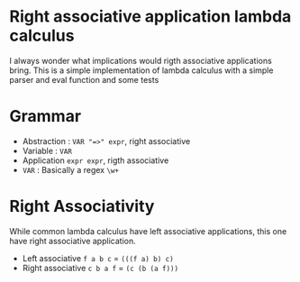 # Right associative application lambda calculus

I always wonder what implications would rigth associative applications 
bring. This is a simple implementation of lambda calculus with a simple
parser and eval function and some tests

# Grammar

* Abstraction :  `VAR "=>" expr`, right associative
* Variable : `VAR`
* Application `expr expr`, rigth associative
* `VAR` : Basically a regex `\w+` 

# Right Associativity

While common lambda calculus have left associative applications, this one
have right associative application.

* Left associative `f a b c` = `(((f a) b) c)` 
* Right associative `c b a f` = `(c (b (a f)))`
